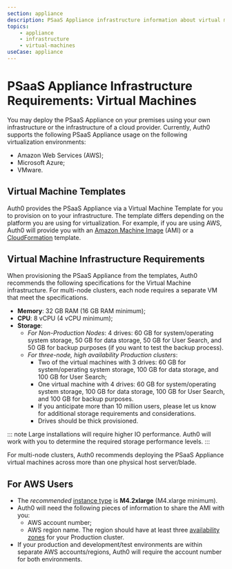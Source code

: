 ```yaml
---
section: appliance
description: PSaaS Appliance infrastructure information about virtual machines
topics:
    - appliance
    - infrastructure
    - virtual-machines
useCase: appliance
---
```


# PSaaS Appliance Infrastructure Requirements: Virtual Machines

You may deploy the PSaaS Appliance on your premises using your own infrastructure or the infrastructure of a cloud provider. Currently, Auth0 supports the following PSaaS Appliance usage on the following virtualization environments:

* Amazon Web Services (AWS);
* Microsoft Azure;
* VMware.

## Virtual Machine Templates

Auth0 provides the PSaaS Appliance via a Virtual Machine Template for you to provision on to your infrastructure. The template differs depending on the platform you are using for virtualization. For example, if you are using AWS, Auth0 will provide you with an [Amazon Machine Image](http://docs.aws.amazon.com/AWSEC2/latest/WindowsGuide/AMIs.html) (AMI) or a [CloudFormation](https://aws.amazon.com/cloudformation/aws-cloudformation-templates/) template.

## Virtual Machine Infrastructure Requirements

When provisioning the PSaaS Appliance from the templates, Auth0 recommends the following specifications for the Virtual Machine infrastructure. For multi-node clusters, each node requires a separate VM that meet the specifications.

* **Memory**: 32 GB RAM (16 GB RAM minimum);
* **CPU**: 8 vCPU (4 vCPU minimum);
* **Storage**:
    * *For Non-Production Nodes*: 4 drives: 60 GB for system/operating system storage, 50 GB for data storage, 50 GB for User Search, and 50 GB for backup purposes (if you want to test the backup process).
    * *For three-node, high availability Production clusters*:
        * Two of the virtual machines with 3 drives: 60 GB for system/operating system storage, 100 GB for data storage, and 100 GB for User Search;
        * One virtual machine with 4 drives: 60 GB for system/operating system storage, 100 GB for data storage, 100 GB for User Search, and 100 GB for backup purposes.
        * If you anticipate more than 10 million users, please let us know for additional storage requirements and considerations.
        * Drives should be thick provisioned.

::: note
  Large installations will require higher IO performance. Auth0 will work with you to determine the required storage performance levels.
:::

For multi-node clusters, Auth0 recommends deploying the PSaaS Appliance virtual machines across more than one physical host server/blade.

## For AWS Users

* The *recommended* [instance type](https://aws.amazon.com/ec2/instance-types/) is **M4.2xlarge** (M4.xlarge minimum).
* Auth0 will need the following pieces of information to share the AMI with you:
    * AWS account number;
    * AWS region name. The region should have at least three [availability zones](https://aws.amazon.com/about-aws/global-infrastructure) for your Production cluster.
* If your production and development/test environments are within separate AWS accounts/regions, Auth0 will require the account number for both environments.
